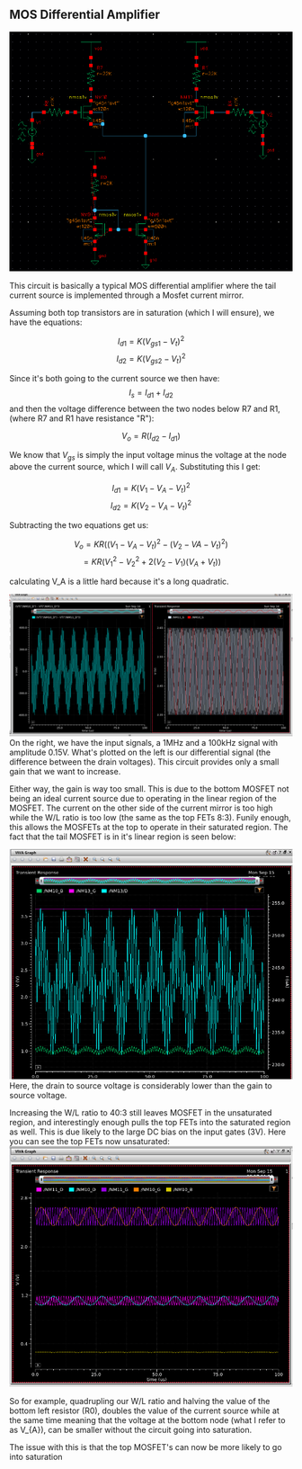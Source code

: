## MOS Differential Amplifier



![Not Found](images/Differential_Amplifier.png)

This circuit is basically a typical MOS differential amplifier where the tail current source is implemented through a Mosfet current mirror.

Assuming both top transistors are in saturation (which I will ensure), we have the equations:

$$I_{d1} = K(V_{gs1}-V_t)^2$$
$$I_{d2} = K(V_{gs2}-V_t)^2$$

Since it's both going to the current source we then have:
$$I_{s} = I_{d1} + I_{d2}$$
and then the voltage difference between the two nodes below R7 and R1, (where R7 and R1 have resistance "R"):

$$V_o = R(I_{d2} - I_{d1})$$


We know that $V_{gs}$ is simply the input voltage minus the voltage at the node above the current source, which I will call $V_{A}$.  Substituting this I get:

$$I_{d1} = K(V_{1}-V_{A}-V_t)^2$$
$$I_{d2} = K(V_{2}-V_{A}-V_t)^2$$

Subtracting the two equations get us:

$$V_o = KR((V_{1} - V_{A} - V_t)^2 - (V_{2} - V{A} - V_t)^2)$$
$$= KR(V_1^2 - V_2^2 + 2(V_2-V_1)(V_{A} + V_t))$$

calculating V_A is a little hard because it's a long quadratic.

![Not Found](images/gain_of_two.png)
On the right, we have the input signals, a 1MHz and a 100kHz signal with amplitude 0.15V.  What's plotted on the left is our differential signal (the difference between the drain voltages).  This circuit provides only a small gain that we want to increase.

Either way, the gain is way too small.  This is due to the bottom MOSFET not being an ideal current source due to operating in the linear region of the MOSFET.  The current on the other side of the current mirror is too high while the W/L ratio is too low (the same as the top FETs 8:3). Funily enough, this allows the MOSFETs at the top to operate in their saturated region.  The fact that the tail MOSFET is in it's linear region is seen below:


![Not Found](images/Original_Bottom_MOS_inLinear.png)
Here, the drain to source voltage is considerably lower than the gain to source voltage.

Increasing the W/L ratio to 40:3 still leaves MOSFET in the unsaturated region, and interestingly enough pulls the top FETs into the saturated region as well.  This is due likely to the large DC bias on the input gates (3V).  Here you can see the top FETs now unsaturated:
![Not Found](images/Saturated_TOP_MOS.png)


So for example, quadrupling our W/L ratio and halving the value of the bottom left resistor (R0), doubles the value of the current source while at the same time meaning that the voltage at the bottom node (what I refer to as V_{A}), can be smaller without the circuit going into saturation.

The issue with this is that the top MOSFET's can now be more likely to go into saturation

